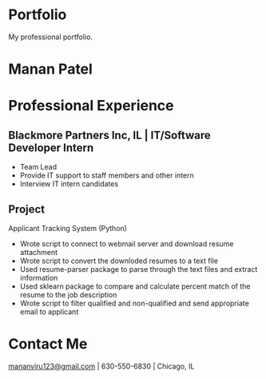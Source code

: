 # Portfolio
My professional portfolio.

# Manan Patel

# Professional Experience
## Blackmore Partners Inc, IL | IT/Software Developer Intern
- Team Lead
- Provide IT support to staff members and other intern
- Interview IT intern candidates

## Project
Applicant Tracking System (Python)
- Wrote script to connect to webmail server and download resume attachment 
- Wrote script to convert the downloded resumes to a text file
- Used resume-parser package to parse through the text files and extract information
- Used sklearn package to compare and calculate percent match of the resume to the job description
- Wrote script to filter qualified and non-qualified and send appropriate email to applicant


# Contact Me
mananviru123@gmail.com | 630-550-6830 | Chicago, IL




